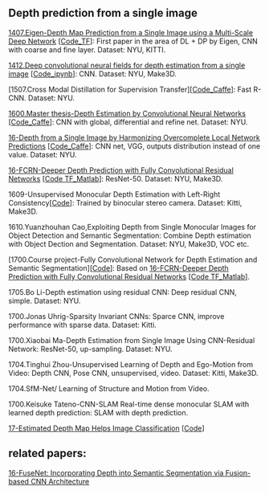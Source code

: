 ## Depth prediction from a single image
[1407.Eigen-Depth Map Prediction from a Single Image using a Multi-Scale Deep Network](https://arxiv.org/abs/1406.2283) [[Code_TF](https://github.com/MasazI/cnn_depth_tensorflow)]: First paper in the area of DL + DP by Eigen, CNN with coarse and fine layer. Dataset: NYU, KITTI.

[1412.Deep convolutional neural fields for depth estimation from a single image](https://arxiv.org/abs/1411.6387) [[Code_ipynb](https://github.com/asousa/DepthPrediction)]: CNN. Dataset: NYU, Make3D.

[1507.Cross Modal Distillation for Supervision Transfer][[Code_Caffe](https://github.com/s-gupta/rcnn-depth)]: Fast R-CNN. Dataset: NYU.

[1600.Master thesis-Depth Estimation by Convolutional Neural Networks](http://www.fit.vutbr.cz/study/DP/DP.php?id=18852&file=t) [[Code_Caffe](https://github.com/janivanecky/Depth-Estimation)]: CNN with global, differential and refine net. Dataset: NYU.

[16-Depth from a Single Image by Harmonizing Overcomplete Local Network Predictions](https://arxiv.org/abs/1605.07081) [[Code_Caffe](https://github.com/ayanc/mdepth)]: CNN net, VGG, outputs distribution instead of one value. Dataset: NYU.

[16-FCRN-Deeper Depth Prediction with Fully Convolutional Residual Networks](https://arxiv.org/abs/1606.00373) [[Code TF_Matlab](https://github.com/iro-cp/FCRN-DepthPrediction)]: ResNet-50. Dataset: NYU, Make3D.

1609-Unsupervised Monocular Depth Estimation with Left-Right Consistency[[Code](https://github.com/mrharicot/monodepth)]: Trained by binocular stereo camera. Dataset: Kitti, Make3D.

1610.Yuanzhouhan Cao,Exploiting Depth from Single Monocular Images for Object Detection and Semantic Segmentation: Combine Depth estimation with Object Dection and Segmentation. Dataset: NYU, Make3D, VOC etc. 

[1700.Course project-Fully Convolutional Network for Depth Estimation and Semantic Segmentation][[Code](https://github.com/iapatil/depth-semantic-fully-conv)]: Based on [16-FCRN-Deeper Depth Prediction with Fully Convolutional Residual Networks](https://arxiv.org/abs/1606.00373) [[Code TF_Matlab](https://github.com/iro-cp/FCRN-DepthPrediction)].

1705.Bo Li-Depth estimation using residual CNN: Deep residual CNN, simple. Dataset: NYU.

1700.Jonas Uhrig-Sparsity Invariant CNNs: Sparce CNN, improve performance with sparse data. Dataset: Kitti.

1700.Xiaobai Ma-Depth Estimation from Single Image Using CNN-Residual Network: ResNet-50, up-sampling. Dataset: NYU.

1704.Tinghui Zhou-Unsupervised Learning of Depth and Ego-Motion from Video: Depth CNN, Pose CNN, unsupervised, video. Dataset: Kitti, Make3D.

1704.SfM-Net/ Learning of Structure and Motion from Video.

1700.Keisuke Tateno-CNN-SLAM Real-time dense monocular SLAM with learned depth prediction: SLAM with depth prediction.

[17-Estimated Depth Map Helps Image Classification](https://arxiv.org/abs/1709.07077) [[Code](https://github.com/yihui-he/Estimated-Depth-Map-Helps-Image-Classification)]

## related papers:
[16-FuseNet: Incorporating Depth into Semantic Segmentation via Fusion-based CNN Architecture](https://github.com/tum-vision/fusenet)
